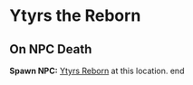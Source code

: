 # Ytyrs the Reborn


## On NPC Death

**Spawn NPC:**  [Ytyrs Reborn](/npc/50353) at this location.
end